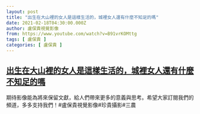 ```yaml
---
layout: post
title: "出生在大山裡的女人是這樣生活的，城裡女人還有什麼不知足的嗎"
date: 2021-02-18T04:30:00.000Z
author: 盧保貴視覺影像
from: https://www.youtube.com/watch?v=B91vrKOMttg
tags: [ 盧保貴 ]
categories: [ 盧保貴 ]
---
```

<!--1613622600000-->
[出生在大山裡的女人是這樣生活的，城裡女人還有什麼不知足的嗎](https://www.youtube.com/watch?v=B91vrKOMttg)
------

<div>
期待影像能為將來保留文獻，給人們帶來更多的意義與思考。希望大家訂閱我們的頻道，多多支持我們！#盧保貴視覺影像#珍貴攝影#三農
</div>
